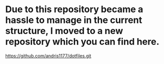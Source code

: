 # Due to this repository became a hassle to manage in the current structure, I moved to a new repository which you can find here. 
https://github.com/andris1177/dotfiles.git
